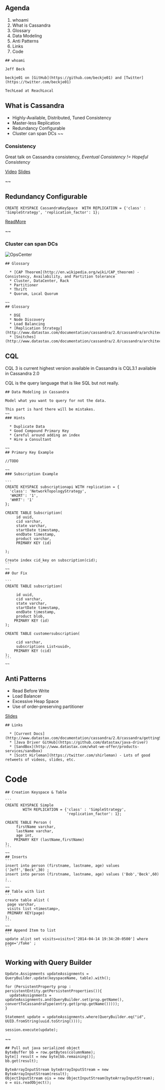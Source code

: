 ## Agenda

1. whoami
1. What is Cassandra
1. Glossary
1. Data Modeling
1. Anti Patterns
1. Links
1. Code

~~~~
## whoami

Jeff Beck

beckje01 on [GitHub](https://github.com/beckje01) and [Twitter](https://twitter.com/beckje01)

TechLead at ReachLocal

~~~~
## What is Cassandra

  * Highly-Available, Distributed, Tuned Consistency
  * Master-less Replication
  * Redundancy Configurable
  * Cluster can span DCs
~~
### Consistency

Great talk on Cassandra consistency, _Eventual Consistency != Hopeful Consistency_

[Video](http://www.youtube.com/watch?v=A6qzx_HE3EU)
[Slides](http://www.slideshare.net/planetcassandra/c-summit-2013-eventual-consistency-hopeful-consistency-by-christos-kalantzis)

~~
## Redundancy Configurable

```
CREATE KEYSPACE CassandraKeySpace  WITH REPLICATION = {'class' : 'SimpleStrategy', 'replication_factor': 1};
```
[ReadMore](http://www.datastax.com/documentation/cassandra/2.0/cassandra/architecture/architectureDataDistributeReplication_c.html)

~~
### Cluster can span DCs
![OpsCenter](images/DataStax_OpsCenter.png)

~~~~
## Glossary

  * [CAP Theorem](http://en.wikipedia.org/wiki/CAP_theorem) - Consistency, Availability, and Partition tolerance
  * Cluster, DataCenter, Rack
  * Partitioner
  * Thrift
  * Quorum, Local Quorum

~~
## Glossary

  * DSE
  * Node Discovery
  * Load Balancing
  * [Replication Strategy](http://www.datastax.com/documentation/cassandra/2.0/cassandra/architecture/architectureDataDistributeReplication_c.html)
  * [Snitches](http://www.datastax.com/documentation/cassandra/2.0/cassandra/architecture/architectureSnitchesAbout_c.html)

~~~~
## CQL

CQL 3 is current highest version available in Cassandra is CQL3.1 available in Cassandra 2.0

CQL is the query language that is like SQL but not really.

~~~~
## Data Modeling in Cassandra

Model what you want to query for not the data.

This part is hard there will be mistakes.
~~
### Hints

  * Duplicate Data
  * Good Compound Primary Key
  * Careful around adding an index
  * Hire a Consultant

~~
## Primary Key Example

//TODO

~~
### Subscription Example  

```
CREATE KEYSPACE subscriptionapi WITH replication = {
  'class': 'NetworkTopologyStrategy',
  'WH2RT': '1',
  'WHRT': '1'
};

CREATE TABLE Subscription(
     id uuid,
     cid varchar,
     state varchar,
     startDate timestamp,
     endDate timestamp,
     product varchar,
     PRIMARY KEY (id)

);

Create index cid_key on subscription(cid);
```
~~
## Our Fix

```
CREATE TABLE subscription(

     id uuid,
     cid varchar,
     state varchar,
     startDate timestamp,
     endDate timestamp,
     product blob,
    PRIMARY KEY (id)
);

CREATE TABLE customersubscription(

     cid varchar,
     subscriptions List<uuid>,
    PRIMARY KEY (cid)
);
```
~~

~~~~
## Anti Patterns

  * Read Before Write
  * Load Balancer
  * Excessive Heap Space
  * Use of order-preserving partitioner

[Slides](http://www.slideshare.net/mattdennis/strangeloop-2012-apache-cassandra-anti-patterns)

~~~~
## Links

  * [Current Docs](http://www.datastax.com/documentation/cassandra/2.0/cassandra/gettingStartedCassandraIntro.html)
  * [Java Driver GitHub](https://github.com/datastax/java-driver)
  * [SandBox](http://www.datastax.com/what-we-offer/products-services/sandbox)
  * [Scott Hirleman](https://twitter.com/shirleman) - Lots of good retweets of videos, slides, etc.

~~~~
# Code

~~~~
## Creation Keyspace & Table

```
CREATE KEYSPACE Simple
        WITH REPLICATION = {'class' : 'SimpleStrategy',
                            'replication_factor': 1};

CREATE TABLE Person (
     firstName varchar,
     lastName varchar,
     age int,
    PRIMARY KEY (lastName,firstName)
);
```
~~
## Inserts
```
insert into person (firstname, lastname, age) values ('Jeff','Beck',30) ;
insert into person (firstname, lastname, age) values ('Bob','Beck',60) ;
```
~~
## Table with list
```
create table alist (
 page varchar,
 visits list <timestamp>,
 PRIMARY KEY(page)
);
```
~~
### Append Item to list
```
update alist set visits=visits+['2014-04-14 19:34:20-0500'] where page='/fake' ;
```
~~~~
## Working with Query Builder
```
Update.Assignments updateAssignments = QueryBuilder.update(keyspaceName, table).with();

for (PersistentProperty prop : persistentEntity.getPersistentProperties()){
  updateAssignments = updateAssignments.and(QueryBuilder.set(prop.getName(), convertToCassandraType(entry.get(prop.getName()))));
}

Statement update = updateAssignments.where(QueryBuilder.eq("id", UUID.fromString(uuid.toString())));

session.execute(update);
```
~~
```
## Pull out java serialized object
ByteBuffer bb = row.getBytes(columnName);
byte[] result = new byte[bb.remaining()];
bb.get(result);

ByteArrayInputStream byteArrayInputStream = new ByteArrayInputStream(result);
ObjectInputStream ois = new ObjectInputStream(byteArrayInputStream);
o = ois.readObject();  
```
